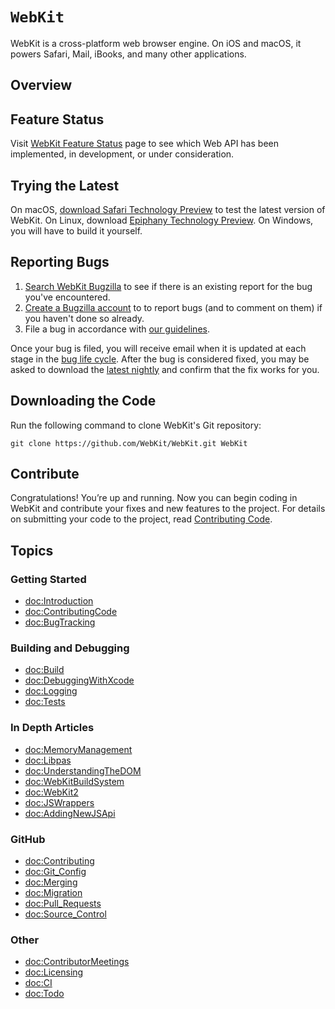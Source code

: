 # ``WebKit``

WebKit is a cross-platform web browser engine. On iOS and macOS, it powers Safari, Mail, iBooks, and many other applications.

## Overview

## Feature Status

Visit [WebKit Feature Status](https://webkit.org/status/) page to see which Web API has been implemented, in development, or under consideration.

## Trying the Latest

On macOS, [download Safari Technology Preview](https://webkit.org/downloads/) to test the latest version of WebKit. 
On Linux, download [Epiphany Technology Preview](https://webkitgtk.org/epiphany-tech-preview). 
On Windows, you will have to build it yourself.

## Reporting Bugs

1. [Search WebKit Bugzilla](https://bugs.webkit.org/query.cgi?format=specific&product=WebKit) to see if there is an existing report for the bug you've encountered.
2. [Create a Bugzilla account](https://bugs.webkit.org/createaccount.cgi) to to report bugs (and to comment on them) if you haven't done so already.
3. File a bug in accordance with [our guidelines](https://webkit.org/bug-report-guidelines/).

Once your bug is filed, you will receive email when it is updated at each stage in the [bug life cycle](https://webkit.org/bug-life-cycle). 
After the bug is considered fixed, you may be asked to download the [latest nightly](https://webkit.org/nightly) and confirm that the fix works for you.

## Downloading the Code

Run the following command to clone WebKit's Git repository:

```
git clone https://github.com/WebKit/WebKit.git WebKit
```

## Contribute

Congratulations! You’re up and running. Now you can begin coding in WebKit and contribute your fixes and new features to the project. 
For details on submitting your code to the project, read [Contributing Code](https://webkit.org/contributing-code/).


## Topics

### Getting Started

- <doc:Introduction>
- <doc:ContributingCode>
- <doc:BugTracking>

### Building and Debugging

- <doc:Build>
- <doc:DebuggingWithXcode>
- <doc:Logging>
- <doc:Tests>

### In Depth Articles

- <doc:MemoryManagement>
- <doc:Libpas>
- <doc:UnderstandingTheDOM>
- <doc:WebKitBuildSystem>
- <doc:WebKit2>
- <doc:JSWrappers>
- <doc:AddingNewJSApi>

### GitHub

- <doc:Contributing>
- <doc:Git_Config>
- <doc:Merging>
- <doc:Migration>
- <doc:Pull_Requests>
- <doc:Source_Control>

### Other

- <doc:ContributorMeetings>
- <doc:Licensing>
- <doc:CI>
- <doc:Todo>
